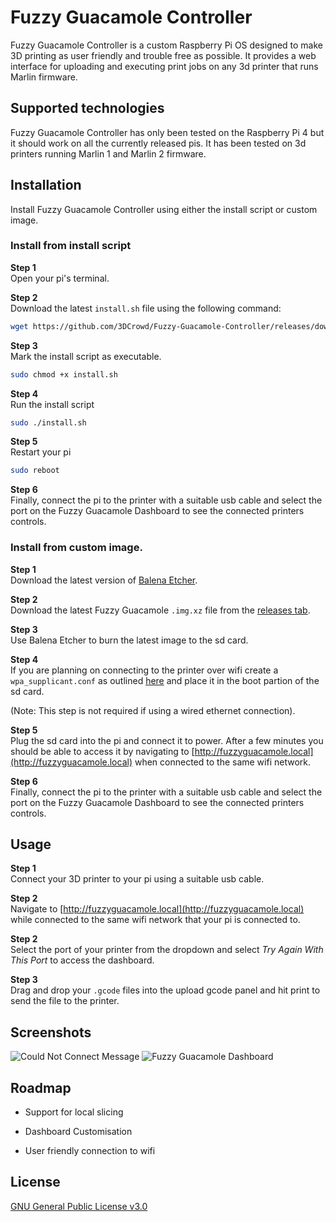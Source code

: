 
# Fuzzy Guacamole Controller

Fuzzy Guacamole Controller is a custom Raspberry Pi OS designed to make 3D printing as user friendly and trouble free as possible. It provides a web interface for uploading and executing print jobs on any 3d printer that runs Marlin firmware.

## Supported technologies
Fuzzy Guacamole Controller has only been tested on the Raspberry Pi 4 but it should work on all the currently released pis. It has been tested on 3d printers running Marlin 1 and Marlin 2 firmware.

## Installation

Install Fuzzy Guacamole Controller using either the install script or custom image.

### Install from install script
**Step 1**\
Open your pi's terminal.

**Step 2**\
Download the latest `install.sh` file using the following command:
```bash
wget https://github.com/3DCrowd/Fuzzy-Guacamole-Controller/releases/download/v0.1.0/install.sh
```

**Step 3**\
Mark the install script as executable.
```bash
sudo chmod +x install.sh
```

**Step 4**\
Run the install script
```bash
sudo ./install.sh
```

**Step 5**\
Restart your pi
```bash
sudo reboot
```

**Step 6**\
Finally, connect the pi to the printer with a suitable usb cable and select the port on the Fuzzy Guacamole Dashboard to see the connected printers controls.


### Install from custom image.
**Step 1**\
Download the latest version of [Balena Etcher](https://www.balena.io/etcher/).

**Step 2**\
Download the latest Fuzzy Guacamole `.img.xz` file from the [releases tab](https://github.com/3DCrowd/fuzzy-guacamole/releases/).

**Step 3**\
Use Balena Etcher to burn the latest image to the sd card.

**Step 4**\
If you are planning on connecting to the printer over wifi create a `wpa_supplicant.conf` as outlined [here](https://www.raspberrypi.org/documentation/computers/configuration.html#configuring-networking-2) and place it in the boot partion of the sd card.

(Note: This step is not required if using a wired ethernet connection).

**Step 5**\
Plug the sd card into the pi and connect it to power. After a few minutes you should be able to access it by navigating to [http://fuzzyguacamole.local](http://fuzzyguacamole.local) when connected to the same wifi network.

**Step 6**\
Finally, connect the pi to the printer with a suitable usb cable and select the port on the Fuzzy Guacamole Dashboard to see the connected printers controls.

## Usage

**Step 1**\
Connect your 3D printer to your pi using a suitable usb cable.

**Step 2**\
Navigate to [http://fuzzyguacamole.local](http://fuzzyguacamole.local) while connected to the same wifi network that your pi is connected to.

**Step 2**\
Select the port of your printer from the dropdown and select *Try Again With This Port* to access the dashboard. 

**Step 3**\
Drag and drop your `.gcode` files into the upload gcode panel and hit print to send the file to the printer.
## Screenshots

![Could Not Connect Message](https://github.com/3DCrowd/fuzzy-guacamole/raw/main/readme_img/could_not_connect.png)
![Fuzzy Guacamole Dashboard](https://github.com/3DCrowd/fuzzy-guacamole/raw/main/readme_img/dashboard.png)
## Roadmap

- Support for local slicing

- Dashboard Customisation

- User friendly connection to wifi

## License

[GNU General Public License v3.0](https://choosealicense.com/licenses/gpl-3.0/)

